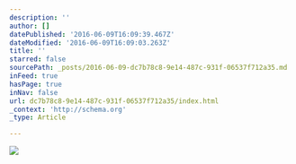 ```yaml
---
description: ''
author: []
datePublished: '2016-06-09T16:09:39.467Z'
dateModified: '2016-06-09T16:09:03.263Z'
title: ''
starred: false
sourcePath: _posts/2016-06-09-dc7b78c8-9e14-487c-931f-06537f712a35.md
inFeed: true
hasPage: true
inNav: false
url: dc7b78c8-9e14-487c-931f-06537f712a35/index.html
_context: 'http://schema.org'
_type: Article

---
```

![](https://the-grid-user-content.s3-us-west-2.amazonaws.com/1835282e-5cae-40df-ba8f-e34b3178ac22.jpg)